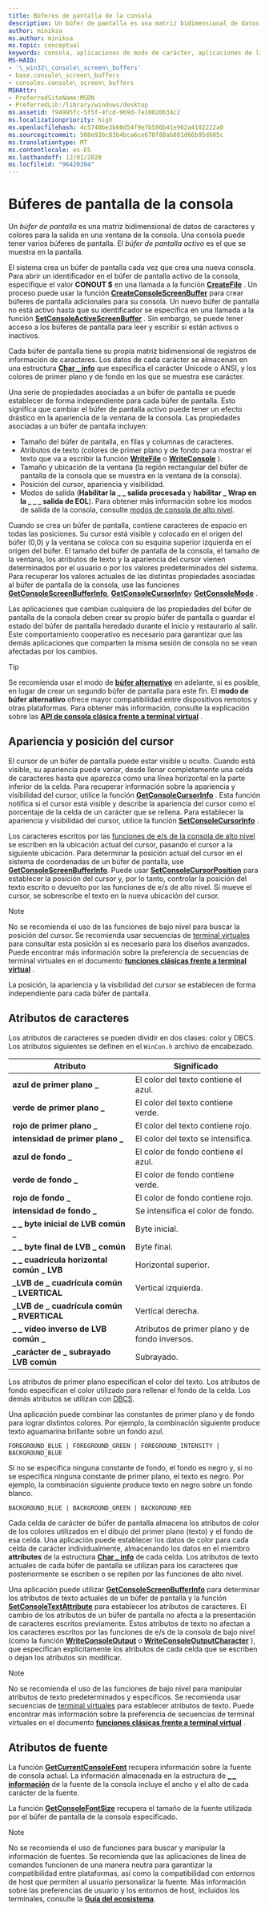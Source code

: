 ```yaml
---
title: Búferes de pantalla de la consola
description: Un búfer de pantalla es una matriz bidimensional de datos de caracteres y colores para la salida en una ventana de la consola.
author: miniksa
ms.author: miniksa
ms.topic: conceptual
keywords: consola, aplicaciones de modo de carácter, aplicaciones de línea de comandos, aplicaciones de terminal, API de consola
MS-HAID:
- '\_win32\_console\_screen\_buffers'
- base.console\_screen\_buffers
- consoles.console\_screen\_buffers
MSHAttr:
- PreferredSiteName:MSDN
- PreferredLib:/library/windows/desktop
ms.assetid: f94995fc-5f5f-4fcd-969d-7e10020634c2
ms.localizationpriority: high
ms.openlocfilehash: 4c5740be3b60d54f9e7b586b41e962a4102222a0
ms.sourcegitcommit: 508e93bc83b4bca6ce678f88ab081d66b95d605c
ms.translationtype: MT
ms.contentlocale: es-ES
ms.lasthandoff: 12/01/2020
ms.locfileid: "96420204"
---
```

# <a name="console-screen-buffers"></a>Búferes de pantalla de la consola

Un *búfer de pantalla* es una matriz bidimensional de datos de caracteres y colores para la salida en una ventana de la consola. Una consola puede tener varios búferes de pantalla. El *búfer de pantalla activo* es el que se muestra en la pantalla.

El sistema crea un búfer de pantalla cada vez que crea una nueva consola. Para abrir un identificador en el búfer de pantalla activo de la consola, especifique el valor **CONOUT $** en una llamada a la función [**CreateFile**](https://msdn.microsoft.com/library/windows/desktop/aa363858) . Un proceso puede usar la función [**CreateConsoleScreenBuffer**](createconsolescreenbuffer.md) para crear búferes de pantalla adicionales para su consola. Un nuevo búfer de pantalla no está activo hasta que su identificador se especifica en una llamada a la función [**SetConsoleActiveScreenBuffer**](setconsoleactivescreenbuffer.md) . Sin embargo, se puede tener acceso a los búferes de pantalla para leer y escribir si están activos o inactivos.

Cada búfer de pantalla tiene su propia matriz bidimensional de registros de información de caracteres. Los datos de cada carácter se almacenan en una estructura [**Char \_ info**](char-info-str.md) que especifica el carácter Unicode o ANSI, y los colores de primer plano y de fondo en los que se muestra ese carácter.

Una serie de propiedades asociadas a un búfer de pantalla se puede establecer de forma independiente para cada búfer de pantalla. Esto significa que cambiar el búfer de pantalla activo puede tener un efecto drástico en la apariencia de la ventana de la consola. Las propiedades asociadas a un búfer de pantalla incluyen:

- Tamaño del búfer de pantalla, en filas y columnas de caracteres.
- Atributos de texto (colores de primer plano y de fondo para mostrar el texto que va a escribir la función [**WriteFile**](https://msdn.microsoft.com/library/windows/desktop/aa365747) o [**WriteConsole**](writeconsole.md) ).
- Tamaño y ubicación de la ventana (la región rectangular del búfer de pantalla de la consola que se muestra en la ventana de la consola).
- Posición del cursor, apariencia y visibilidad.
- Modos de salida (**Habilitar la \_ \_ salida procesada** y **habilitar \_ Wrap en la \_ \_ \_ salida de EOL**). Para obtener más información sobre los modos de salida de la consola, consulte [modos de consola de alto nivel](high-level-console-modes.md).

Cuando se crea un búfer de pantalla, contiene caracteres de espacio en todas las posiciones. Su cursor está visible y colocado en el origen del búfer (0,0) y la ventana se coloca con su esquina superior izquierda en el origen del búfer. El tamaño del búfer de pantalla de la consola, el tamaño de la ventana, los atributos de texto y la apariencia del cursor vienen determinados por el usuario o por los valores predeterminados del sistema. Para recuperar los valores actuales de las distintas propiedades asociadas al búfer de pantalla de la consola, use las funciones [**GetConsoleScreenBufferInfo**](getconsolescreenbufferinfo.md), [**GetConsoleCursorInfo**](getconsolecursorinfo.md)y [**GetConsoleMode**](getconsolemode.md) .

Las aplicaciones que cambian cualquiera de las propiedades del búfer de pantalla de la consola deben crear su propio búfer de pantalla o guardar el estado del búfer de pantalla heredado durante el inicio y restaurarlo al salir. Este comportamiento cooperativo es necesario para garantizar que las demás aplicaciones que comparten la misma sesión de consola no se vean afectadas por los cambios.

> [!TIP]
> Se recomienda usar el modo de [**búfer alternativo**](console-virtual-terminal-sequences.md#alternate-screen-buffer) en adelante, si es posible, en lugar de crear un segundo búfer de pantalla para este fin. El **modo de búfer alternativo** ofrece mayor compatibilidad entre dispositivos remotos y otras plataformas. Para obtener más información, consulte la explicación sobre las [**API de consola clásica frente a terminal virtual**](classic-vs-vt.md) .

## <a name="cursor-appearance-and-position"></a>Apariencia y posición del cursor

El cursor de un búfer de pantalla puede estar visible u oculto. Cuando está visible, su apariencia puede variar, desde llenar completamente una celda de caracteres hasta que aparezca como una línea horizontal en la parte inferior de la celda. Para recuperar información sobre la apariencia y visibilidad del cursor, utilice la función [**GetConsoleCursorInfo**](getconsolecursorinfo.md) . Esta función notifica si el cursor está visible y describe la apariencia del cursor como el porcentaje de la celda de un carácter que se rellena. Para establecer la apariencia y visibilidad del cursor, utilice la función [**SetConsoleCursorInfo**](setconsolecursorinfo.md) .

Los caracteres escritos por las [funciones de e/s de la consola de alto nivel](high-level-console-i-o.md) se escriben en la ubicación actual del cursor, pasando el cursor a la siguiente ubicación. Para determinar la posición actual del cursor en el sistema de coordenadas de un búfer de pantalla, use [**GetConsoleScreenBufferInfo**](getconsolescreenbufferinfo.md). Puede usar [**SetConsoleCursorPosition**](setconsolecursorposition.md) para establecer la posición del cursor y, por lo tanto, controlar la posición del texto escrito o devuelto por las funciones de e/s de alto nivel. Si mueve el cursor, se sobrescribe el texto en la nueva ubicación del cursor.

> [!NOTE]
> No se recomienda el uso de las funciones de bajo nivel para buscar la posición del cursor. Se recomienda usar secuencias de [terminal virtuales](console-virtual-terminal-sequences.md) para consultar esta posición si es necesario para los diseños avanzados. Puede encontrar más información sobre la preferencia de secuencias de terminal virtuales en el documento **[funciones clásicas frente a terminal virtual](classic-vs-vt.md)** .

La posición, la apariencia y la visibilidad del cursor se establecen de forma independiente para cada búfer de pantalla.

## <a name="character-attributes"></a>Atributos de caracteres

Los atributos de caracteres se pueden dividir en dos clases: color y DBCS. Los atributos siguientes se definen en el `WinCon.h` archivo de encabezado.

| Atributo | Significado |
|-|-|
| **azul de primer plano \_** | El color del texto contiene el azul. |
| **verde de primer plano \_** | El color del texto contiene verde. |
| **rojo de primer plano \_** | El color del texto contiene rojo. |
| **intensidad de primer plano \_** | El color del texto se intensifica. |
| **azul de fondo \_** | El color de fondo contiene el azul. |
| **verde de fondo \_** | El color de fondo contiene verde. |
| **rojo de fondo \_** | El color de fondo contiene rojo. |
| **intensidad de fondo \_** | Se intensifica el color de fondo. |
| **\_ \_ byte inicial de LVB común \_** | Byte inicial. |
| **\_ \_ byte final de LVB \_ común** | Byte final. |
| **\_ \_ cuadrícula horizontal común \_ LVB** | Horizontal superior. |
| **\_LVB de \_ cuadrícula común \_ LVERTICAL** | Vertical izquierda. |
| **\_LVB de \_ cuadrícula común \_ RVERTICAL** | Vertical derecha. |
| **\_ \_ vídeo inverso de LVB común \_** | Atributos de primer plano y de fondo inversos. |
| **\_carácter de \_ subrayado LVB común** | Subrayado. |

Los atributos de primer plano especifican el color del texto. Los atributos de fondo especifican el color utilizado para rellenar el fondo de la celda. Los demás atributos se utilizan con [DBCS](https://msdn.microsoft.com/library/windows/desktop/dd317794).

Una aplicación puede combinar las constantes de primer plano y de fondo para lograr distintos colores. Por ejemplo, la combinación siguiente produce texto aguamarina brillante sobre un fondo azul.

`FOREGROUND_BLUE | FOREGROUND_GREEN | FOREGROUND_INTENSITY | BACKGROUND_BLUE`

Si no se especifica ninguna constante de fondo, el fondo es negro y, si no se especifica ninguna constante de primer plano, el texto es negro. Por ejemplo, la combinación siguiente produce texto en negro sobre un fondo blanco.

`BACKGROUND_BLUE | BACKGROUND_GREEN | BACKGROUND_RED`

Cada celda de carácter de búfer de pantalla almacena los atributos de color de los colores utilizados en el dibujo del primer plano (texto) y el fondo de esa celda. Una aplicación puede establecer los datos de color para cada celda de carácter individualmente, almacenando los datos en el miembro **attributes** de la estructura [**Char \_ info**](char-info-str.md) de cada celda. Los atributos de texto actuales de cada búfer de pantalla se utilizan para los caracteres que posteriormente se escriben o se repiten por las funciones de alto nivel.

Una aplicación puede utilizar [**GetConsoleScreenBufferInfo**](getconsolescreenbufferinfo.md) para determinar los atributos de texto actuales de un búfer de pantalla y la función [**SetConsoleTextAttribute**](setconsoletextattribute.md) para establecer los atributos de caracteres. El cambio de los atributos de un búfer de pantalla no afecta a la presentación de caracteres escritos previamente. Estos atributos de texto no afectan a los caracteres escritos por las funciones de e/s de la consola de bajo nivel (como la función [**WriteConsoleOutput**](writeconsoleoutput.md) o [**WriteConsoleOutputCharacter**](writeconsoleoutputcharacter.md) ), que especifican explícitamente los atributos de cada celda que se escriben o dejan los atributos sin modificar.

> [!NOTE]
> No se recomienda el uso de las funciones de bajo nivel para manipular atributos de texto predeterminados y específicos. Se recomienda usar secuencias de [terminal virtuales](console-virtual-terminal-sequences.md) para establecer atributos de texto. Puede encontrar más información sobre la preferencia de secuencias de terminal virtuales en el documento **[funciones clásicas frente a terminal virtual](classic-vs-vt.md)** .

## <a name="font-attributes"></a>Atributos de fuente

La función [**GetCurrentConsoleFont**](getcurrentconsolefont.md) recupera información sobre la fuente de consola actual. La información almacenada en la estructura de [**\_ \_ información**](console-font-info-str.md) de la fuente de la consola incluye el ancho y el alto de cada carácter de la fuente.

La función [**GetConsoleFontSize**](getconsolefontsize.md) recupera el tamaño de la fuente utilizada por el búfer de pantalla de la consola especificado.

> [!NOTE]
> No se recomienda el uso de funciones para buscar y manipular la información de fuentes. Se recomienda que las aplicaciones de línea de comandos funcionen de una manera neutra para garantizar la compatibilidad entre plataformas, así como la compatibilidad con entornos de host que permiten al usuario personalizar la fuente. Más información sobre las preferencias de usuario y los entornos de host, incluidos los terminales, consulte la **[Guía del ecosistema](ecosystem-roadmap.md)**.
